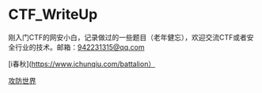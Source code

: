 # CTF_WriteUp

刚入门CTF的网安小白，记录做过的一些题目（老年健忘），欢迎交流CTF或者安全行业的技术。邮箱：942231315@qq.com

[i春秋](https://www.ichunqiu.com/battalion）


[攻防世界](https://adworld.xctf.org.cn/)

